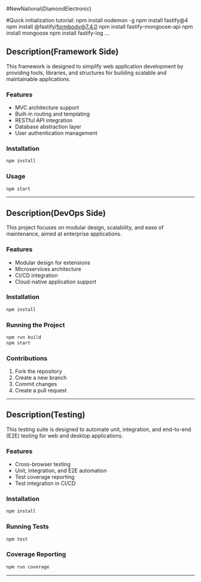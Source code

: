 #NewNational(DiamondElectronic)

#Quick initialization tutorial:
npm install nodemon -g
npm install fastify@4
npm install @fastify/formbody@7.4.0
npm install fastify-mongoose-api
npm install mongoose
npm install fastify-log
...

## Description(Framework Side)
This framework is designed to simplify web application development by providing tools, libraries, and structures for building scalable and maintainable applications.

### Features
- MVC architecture support
- Built-in routing and templating
- RESTful API integration
- Database abstraction layer
- User authentication management

### Installation
```bash
npm install
```

### Usage
```bash
npm start
```

---

## Description(DevOps Side)
This project focuses on modular design, scalability, and ease of maintenance, aimed at enterprise applications.

### Features
- Modular design for extensions
- Microservices architecture
- CI/CD integration
- Cloud-native application support

### Installation
```bash
npm install
```

### Running the Project
```bash
npm run build
npm start
```

### Contributions
1. Fork the repository
2. Create a new branch
3. Commit changes
4. Create a pull request

---

## Description(Testing)
This testing suite is designed to automate unit, integration, and end-to-end (E2E) testing for web and desktop applications.

### Features
- Cross-browser testing
- Unit, integration, and E2E automation
- Test coverage reporting
- Test integration in CI/CD

### Installation
```bash
npm install
```

### Running Tests
```bash
npm test
```

### Coverage Reporting
```bash
npm run coverage
```

---
